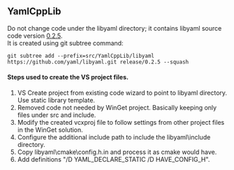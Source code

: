 ## YamlCppLib

Do not change code under the libyaml directory; it contains libyaml source code version [0.2.5](https://github.com/yaml/libyaml/releases/tag/0.2.5).  
It is created using git subtree command:

    git subtree add --prefix=src/YamlCppLib/libyaml https://github.com/yaml/libyaml.git release/0.2.5 --squash

#### Steps used to create the VS project files.

1. VS Create project from existing code wizard to point to libyaml directory. Use static library template.
2. Removed code not needed by WinGet project. Basically keeping only files under src and include.
3. Modify the created vcxproj file to follow settings from other project files in the WinGet solution.
4. Configure the additional include path to include the libyaml\include directory.
5. Copy libyaml\cmake\config.h.in and process it as cmake would have.
6. Add definitions "/D YAML_DECLARE_STATIC /D HAVE_CONFIG_H".